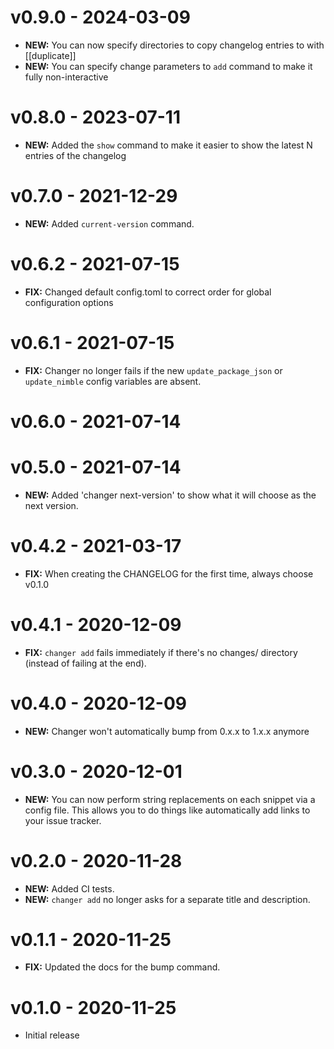 # v0.9.0 - 2024-03-09

- **NEW:** You can now specify directories to copy changelog entries to with [[duplicate]]
- **NEW:** You can specify change parameters to `add` command to make it fully non-interactive

# v0.8.0 - 2023-07-11

- **NEW:** Added the `show` command to make it easier to show the latest N entries of the changelog

# v0.7.0 - 2021-12-29

- **NEW:** Added `current-version` command.

# v0.6.2 - 2021-07-15

- **FIX:** Changed default config.toml to correct order for global configuration options

# v0.6.1 - 2021-07-15

- **FIX:** Changer no longer fails if the new `update_package_json` or `update_nimble` config variables are absent.

# v0.6.0 - 2021-07-14


# v0.5.0 - 2021-07-14

- **NEW:** Added 'changer next-version' to show what it will choose as the next version.

# v0.4.2 - 2021-03-17

- **FIX:** When creating the CHANGELOG for the first time, always choose v0.1.0

# v0.4.1 - 2020-12-09

- **FIX:** `changer add` fails immediately if there's no changes/ directory (instead of failing at the end).

# v0.4.0 - 2020-12-09

- **NEW:** Changer won't automatically bump from 0.x.x to 1.x.x anymore

# v0.3.0 - 2020-12-01

- **NEW:** You can now perform string replacements on each snippet via a config file. This allows you to do things like automatically add links to your issue tracker.

# v0.2.0 - 2020-11-28

- **NEW:** Added CI tests.
- **NEW:** `changer add` no longer asks for a separate title and description.

# v0.1.1 - 2020-11-25

- **FIX:** Updated the docs for the bump command.

# v0.1.0 - 2020-11-25

- Initial release

